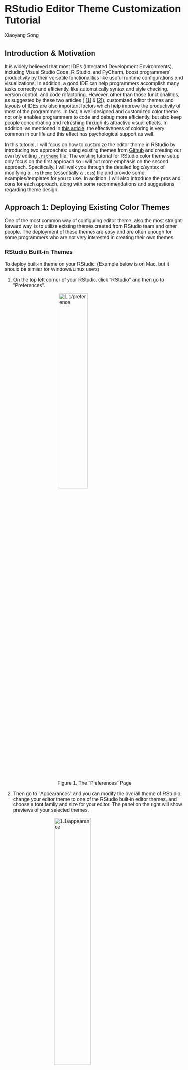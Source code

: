 # RStudio Editor Theme Customization Tutorial

Xiaoyang Song

<style type="text/css">
  body{
  margin: auto;
  font-size: 12pt;
  font-family: 'Avenir', sans-serif;
  }
</style>
<style>
.center {
  display: block;
  margin-left: auto;
  margin-right: auto;
  width: 50%;
}

</style>



<!-- # RStudio Editor Theme Setup Tutorial -->

## Introduction & Motivation

It is widely believed that most IDEs (Integrated Development Environments), including Visual Studio Code, R Studio, and PyCharm, boost programmers' productivity by their versatile functionalities like useful runtime configurations and visualizations. In addition, a good IDE can help programmers accomplish many tasks correctly and efficiently, like automatically syntax and style checking, version control, and code refactoring. However, other than those functionalities, as suggested by these two articles ( [$[1]$](https://www.diva-portal.org/smash/get/diva2:1337805/FULLTEXT01.pdf) & [$[2]$](https://blog.ndepend.com/6-reasons-visual-studio-theme-affects-productivity/)), customized editor themes and layouts of IDEs are also important factors which help improve the productivity of most of the programmers. In fact, a well-designed and customized color theme not only enables programmers to code and debug more efficiently, but also keep people concentrating and refreshing through its attractive visual effects. In addition, as mentioned in [this article](https://www.corporatesuites.com/how-colors-affect-office-productivity/), the effectiveness of coloring is very common in our life and this effect has psychological support as well.

In this tutorial, I will focus on how to customize the editor theme in RStudio by introducing two approaches: using existing themes from [Github](https://github.com/mkearney/rstudiothemes) and creating our own by editing [`.rstheme`](https://rstudio.github.io/rstudio-extensions/rstudio-theme-creation.html) file. The existing tutorial for RStudio color theme setup only focus on the first approach so I will put more emphasis on the second approach. Specifically, I will walk you through the detailed logic/syntax of modifying a `.rstheme` (essentially a `.css`) file and provide some examples/templates for you to use. In addition, I will also introduce the pros and cons for each approach, along with some recommendations and suggestions regarding theme design.

## Approach 1: Deploying Existing Color Themes

One of the most common way of configuring editor theme, also the most straight-forward way, is to utilize existing themes created from RStudio team and other people. The deployment of these themes are easy and are often enough for some programmers who are not very interested in creating their own themes.

### RStudio Built-in Themes

To deploy built-in theme on your RStudio: (Example below is on Mac, but it should be similar for Windows/Linux users)

1. On the top left corner of your RStudio, click "RStudio" and then go to "Preferences".

<!-- <div class="imgctner"> -->
<img class = 'center' style="height: auto; width: 40%;" src="resources/rstudio_editor_theme_setup_imgs/1.1/preference.png" alt="1.1/preference"/>
<figcaption style="text-align: center;">Figure 1. The "Preferences" Page</figcaption>
<!-- <figcaption style="text-align: center;"></figcaption></div> -->

2. Then go to "Appearances" and you can modify the overall theme of RStudio, change your editor theme to one of the RStudio built-in editor themes, and choose a font famliy and size for your editor. The panel on the right will show previews of your selected themes.

<!-- <div class='container', style="text-align: center;"> -->
<img class='center' style="height: auto; width: 45%;" src="resources/rstudio_editor_theme_setup_imgs/1.1/appearance.png" alt="1.1/appearance"/>
<figcaption style="text-align: center;">Figure 2. The "Appearance" Panel</figcaption>

Note that there is a button called "Add", implying that we can import our own themes to RStudio. This is exactly what I will walk you through in the second half of this tutorial. Be patient!

3. After selection and adjustion, simply click on "Apply" at the bottom right corner and you are all set.

### Using Themes From "rstheme" Library

As you probably noticed, the available themes are very limited in RStudio so it is natural to use themes from existing R libraries. "rstheme" is a well-known R library consisting of well-designed editor themes developed by [Garrick Aden-Buie](https://github.com/gadenbuie). There is a tutorial for this on Garrick's webpage but I will re-introduce and simplify the steps.

1. Install the package from Github by typing the following command:


```r
# Install the package
# devtools::install_github("gadenbuie/rsthemes")
library(rsthemes)
```

Please make sure you have "devtools" installed. If you have not, installed it first using the following commands:


```r
# Install devtools by uncommenting the line below
# install.packages("devtools")
```

2. Install all themes to your local RStudio. Note that [Base16](https://github.com/chriskempson/base16) is a framework for building themes using a base of 16 colors. Because it is a useful framework as it is introduced, you can also leverage on that to create your own themes; but this is not the focus of this tutorial. If you are interested in that, please check [here](https://github.com/chriskempson/base16/blob/main/builder.md) for more details. The "include_base16" argument simply controls whether we want to download Base16-based themes.


```r
rsthemes::install_rsthemes(include_base16 = TRUE) # Can only be used after package is installed
```

3. After installation, we can browse and try all available themes by typing:


```r
rsthemes::list_rsthemes() # List the names of all themes
rsthemes::try_rsthemes("dark") # try dark themes; can also be "light" or "base16"
```

Then, an interactive session will start and you can try all editor themes on your own. Suppose you also want to explore "dark" themes, your RStudio console should look like this: (Note that your RStudio themes change automatically as you entered an interactive session)

<!-- <div class='container', style="text-align: center;"> -->
<img class='center' style="height: auto; width: 60%;" src="resources/rstudio_editor_theme_setup_imgs/1.2/try.png" alt="1.1/appearance"/>
<figcaption style="text-align: center;">Figure 3. Interactive Theme Changing Session</figcaption>
<!-- <figcaption style="text-align: center;"></figcaption></div>-->
You can easily find the name of current theme at the bottom and add that to your favorite theme list following the prompts in the console.

4. Whenever you found a theme that fits your style, you can just press "ESC" to quit the interactive session and the theme will be configured automatically. In case this does not work (for some users this may not work because of their RStudio security and privacy configurations), please simply try the following two methods:

- Similar to what we did in 1.1, as we have already downloaded the themes, we can always go to "RStudio -> Preference -> Appearance" to change the themes.
- On the other hand, we can deploy the theme simply by typing the following command in console and specifying the name of the theme we installed.


```r
rstudioapi::applyTheme("<theme_name>")
```

5. As I mentioned before, "rstheme" is a comprehensive package about RStudio editor themes and there are more advanced options including modifying your favorite themes lists or switching between themes. If you are interested in that, please check detailed documentations via [this blog post](https://www.garrickadenbuie.com/project/rsthemes/#usage) and [the Github source](https://github.com/gadenbuie/rsthemes).

## Approach 2: Building Own Editor Themes From Scratch

Even though existing themes from Github packages are good, the editor themes are sometimes too complex for everyone to fully accept. For example, people may only like a portion of the editor styles but when using that, they have bear the things that they don't really enjoy. How can we solve this problem? Just building your own theme from scratch.

### What is `.rstheme` file?

In order to configure customized editor themes, we need to write a `.rstheme` file or modify the template of it. In short, a `.rstheme` file is essentially a CSS ([Cascading Style Sheets](https://www.w3.org/Style/CSS/Overview.en.html)) and when editing it, we just follow the grammars and styles in CSS. CSS is a very common mechanism and often refered as a stylesheet language used for adding style configurations to Web page. For this tutorial, you do not have to be an expert about that! But please feel free to check [this blog](https://www.theserverside.com/definition/cascading-style-sheet-CSS) to get a sense of how CSS works.

### Download `.rstheme` file template & Setup

1. Download the .rstheme template file from [here](https://github.com/Xiaoyang-Song/RStudio-Theme-Customization). After downloading it, open it using Visual Sudio Code (VS Code) or RStudio. The first one is recommended because it has a bunch of addins that we can utilize to make our life easier.

2. Change the filename from `template.rstheme` to `template.css`. Note that we use `.css` extension here because VS Code will render it in a more elegant way than the raw `.rstheme` file. You can see that the file with `.css` extension fully exploit the advantages of colors and has good visual effects.

<div class='center', style="width:90%">
<img style="height: auto; width: 45%;" src="resources/rstudio_editor_theme_setup_imgs/2.1/rstheme.png" alt="rstheme"/>
&nbsp;
&nbsp;
<img style="height: auto; width: 47%;" src="resources/rstudio_editor_theme_setup_imgs/2.1/css.png" alt="css"/>
<figcaption style="text-align: center;">Figure. 4: .rstheme extension (left) and .css extension(right)</figcaption></div>

However, this step is completely optional. If you are comfortable with directly editing the raw `.rstheme` file, you are welcome to do so as well; but in that case, you may not be able to exploit the advantages of color.

3. Then, at the first line of the file, replace the place holder strings with your theme name.

### Declaration of Global Variables

As in other programming languages, we can declare a set of global variables at the beginning and use them later. In the template file, locate the CSS pseudoclass `root`; if you do not modify the source file, the code chunk should start at line 3 and its content should be like the figure below. (The understanding of pseudoclass is not important here but please check [this documentation](https://developer.mozilla.org/en-US/docs/Web/CSS/:root) if you are interested in)

<div class='center', style="text-align: center; width:90%">
<img style="height: auto; width: 50%;" src="resources/rstudio_editor_theme_setup_imgs/2.3/global.png" alt="2.3/global"/>
<figcaption style="text-align: center;">Figure 5. Global Variable Declaration</figcaption></div>

Inside the root class, there are many useful global variables that we can define. To define your own color, you can follow any of the four options below (when copying the following code, remember the semicolon). For RGB or hex color representation converter, please check [this website](https://imagecolorpicker.com/color-code/2596be).


```css
--<your-color-name>: #A6E22E; /* hex color representation */
--<your-color-name>: rgb(x,y,z); /* normal RGB color */
--<your-color-name>: rgba(x,y,z,a); /* add opacity */
--<your-color-name>: var(<name-of-existing-color>) /* using existing color */
```

This template file has already declared many useful gloabl variables for you with informative names. I suggest taking advantages of them first and adding your own when necessary. For example, `--numeric-constant: #008bff;` specifies that every numeric constant should be blue. We will be using these useful global variables for most of the configurations.

### Basic Logic & Syntax

After configuring global variables, we can start use them to setup colors for different parts of RStudio and different chunks of codes. For example, we may want the keywords (e.g. `if`, `else`, `for`) to have different colors than strings. This can significantly help with debugging. The syntax of setting up color for a specific part is the following. (Note that in the language of CSS, such configuration can include many properties other than color, and the whole structure below is often called the ["ruleset"](https://developer.mozilla.org/en-US/docs/Learn/Getting_started_with_the_web/CSS_basics))


```css
.<Identifier> {
  color: <YOUR_COLOR>;
  /* There are tons of properties that can be modified here, e.g. */
  background-color: <YOUR_BG_COLOR>;
  width: <YOUR_WIDTH>;
  font-weight: <YOUR_FONT_WEIGHT>;
  /* ... */
}
```

#### Identifier (i.e. CSS Selector)

RStudio has different identifiers (also called selector in the language of CSS) for different code chunks and parts in the IDE. To configure the color for them, we need to first identify their "Identifier" by checking [this table](https://rstudio.github.io/rstudio-extensions/rstudio-theme-creation.html) from RStudio Official Documentation. Note that if you want multiple parts to have the same configuration, you can put multiple identifiers together, separated by comma.


```c
.<Identifier_1>, .<Identifier_2>, ...{
  /* YOUR CONFIGURATION GOES HERE */
}
```

#### CSS Property

There are many properties other than color that can also be modified in the ruleset. Please refer to this document for all possible [CSS properties](https://jenkov.com/tutorials/css/css-properties-css-rules.html#:~:text=A%20CSS%20rule%20is%20a,target%20with%20the%20CSS%20rule.) that you can configure. The general syntax is provided below:


```css
.<Identifier> {
  <Property_1>: <Property_1_Value>;
  <Property_2>: <Property_2_Value>;
  /* ... */
}
```

In this tutorial, we will mainly focus on the property `color`, but other properties like `background-color` and `margin` can be important when we want to adjust the overall editor styles, while property like `font-weight` and `font-family` can be useful if we want to display error message with emphasis.

### Some Useful Examples

Now, with the knowledge of how it works, I will walk you through some example configurations and provide some suggestions of setting up themes.

#### Example 1: Change Cursor Color

You can setup the color of your cursor simply using the following ruleset; the width can also be adjusted according to your preferences. Note that the specification of `<YOUR_COLOR>` can use any of the four methods mentioned in section 2.3.


```css
.ace_cursor {
  border-color: <YOUR_COLOR>;
  width: 2px;
}
```

#### Example 2: Highlight Selection

When selecting portion of code in RStudio, you often want it to be highlighted. This can be achieved by modifying ruleset `.ace_selection` like the following. Simply changing the `background_color` property to be whatever color you want it to be.


```css
.ace_selection {
  background-color: <YOUR_BG_COLOR>;
}
```

#### Conclusion

The two aformentioned examples are just illustrations of how we can modify the ruleset. The configuration for other parts should not be significantly different from these two examples. The template that I provided to you contain nearly everything with default color values. What you need to do is just figure out what each part is referring to by reading RStudio documentation and modify the color property.

### Dealing With Hierarchy

As you probably noticed in the template or in the table from RStudio documentation, there exists hierarchies in the identifiers (selectors). For example, `.ace_numeric` and `.ace_language` are the children of `.ace_constant`, so modifying the ruleset for `.ace_constant` will automatically override the ruleset for `.ace_language`. Similar things happens for `.ace_operator` and `.ace_keyword` where the latter is of higher level than the first selector.

#### Explicitly Define Rulesets

One way to deal with the hierarchical structure in CSS selectors is to explicitly define ruleset for each selector in the hierarchy. For example, taking the aforementioned `.ace_constant` for example, in order to avoid conflicts, we can simply do the following so that `language constants` and `numeric constants` have different colors. However, when doing this, be sure not to specify `.ace_constant` as it will override all of them implicitly.


```css
/* Example */
.ace_constant.ace_language{
  color: var(--language-constant);
}
.ace_constant.ace_numeric{
  color: var(--numeric-constant);
}
/* Define ruleset for other selectors under .ace_constant below */
/* ... */
```

However, if we want everything under `.ace_constant` to have the same style (i.e. ruleset), we can just do it in one-shot:


```c
.ace_constant {
  /*YOUR CONFIGURATION GOES HERE*/
}
```

#### Using the `not` Keyword

We can leverage on the previous methods to solve any potential problems about CSS selector hierarchies. However, if you want to declare ruleset for every selector in a hierarchy, it requires the exposure and knowledge to all possible children selectors, which is time-consuming and not effective. In most of the case, we only want to modify part of the selectors under a hierarchy. For instance, for `.ace_keyword`, we sometimes want all keywords to have the same styles but the operator (`.ace_operator`) to have its own style.

In this example, if we use method in 2.6.1, we need knowledge of every single selector under `.ace_keyword` and specify styles for all of them manually. This is terrible. One another method we can use is take advantage of the `not` keyword. The following code illustrates how it works.


```css
.ace_keyword:not(.ace_operator){
  /* YOUR CONFIGURATION FOR ALL .ace_keyword OTHER THAN .ace_keyword.ace_operator */
}
.ace_operator{
  /* YOUR CONFIGURATION GOES HERE */
}
```

You first configure styles for `.ace_keyword` without `.ace_operator` and then you create a new ruleset for `.ace_operator`. This method is recommended in practice because it is more elegant and efficient.

#### Miscellaneous

Note that in this section, I referred the problem that changing styles of certain selector will override the styles of other selector as hierarchical conflicts and made analogies including parents and children. However, the terminology here is not accurate enough. A more accurate description is the following: the "scope" of some selector may be contained in the "scope" of other selectors so overriding issue will happen. To make it concrete, the scope for `.ace_constant` is all constants including boolean, numeric, and language constants. However, the scope for `.ace_numeric` is just numeric constant, which is contained by the scope of `.ace_constant`. Therefore, conflicts (overriding) will happen if we do not handle them correctly. However, I hope the illustration using parents and children make sense to you.

### Use the Template

Now you should be able to write a `.rstheme` (essentially `.css`) file yourself from scratch to configure styles for your RStudio IDE. However, that is a great pain so I provided you a template which contains nearly all possible selectors that you may want to modify. In the template, you can find the place to configure styles for the following main components in your IDE:

1. Code editor (i.e. code colors & styles)
2. R console input/output styles
3. Terminal intput/output styles
4. Toolbars, tabs, and splitters
5. R markdown styles

There are plenty of components other than those five common ones which you can play with. However, changing styles of them require more sophisticated understanding of CSS and may not be very useful for overall theme setting. Furthermore, I would like to quote one valuable advice from the RStudio official documentation: "In addition to these rule sets, you will also find a number of rule sets related to the Terminal pane, with selectors that include .terminal or selectors that begin with .xterm. It is possible to change these values as well, but it may be advisable to keep a back up copy of your original theme in case you don’t like any of the changes."

### Deploy Your Themes to RStudio

After we finished editing the `.css` file and configured all styles that you liked, we can simply convert the file back to `.rstheme` by simply changing the file extension to `.rstheme`. Now your customized theme is available and we need to add it to RStudio.

1. Go to "RStudio" -> "Preference" -> "Appearance".
2. Click "Add" and add your `.rstheme` file into RStudio.
3. After you are done, simply select it and click "Apply", and you deployed your personal theme.

After your deployment, if you find anything that you want to further modify, you can do the modification directly on your `.rstheme` file and then "Add" it to your RStudio again following those steps. However, be sure to delete your previous theme before adding new ones, or you can name your new theme with a different name (just change the first line of your source file). To remove a theme from RStudio:

1. Again, go to "RStudio" -> "Preference" -> "Appearance".
2. Select the theme you want to remove; if you want to remove the theme you are currently using, please switch to another theme first.
3. Click "Remove" and you are all set.

### Things to be Avoided & Design Tips

Now, you are equipped with toolboxes to design your personalized theme. Designing a light mode theme is straightforward but as shown by many research and survey, the development of dark mode theme can be tricky and there are lots of things to be avoided. I would like to share some articles which introduced some common tips when designing dark mode themes.

1. [8 Tips for Dark Theme Design](https://uxplanet.org/8-tips-for-dark-theme-design-8dfc2f8f7ab6)
2. [DARK UI DESIGN – 11 TIPS FOR DARK MODE DESIGN](https://www.halo-lab.com/blog/dark-ui-design-11-tips-for-dark-mode-design)
3. [Designing for dark mode: 7 tips to help you do it well](https://tillerdigital.com/blog/designing-for-dark-mode-7-tips-to-help-you-do-it-well/)
4. [6 dark mode design tips for developers](https://blog.codemagic.io/6-dark-mode-design-tips/)
5. [Stepping Out of the Light: Tips for the design and development of dark mode](https://medium.muz.li/stepping-out-of-the-light-tips-for-the-design-and-development-of-dark-mode-bb6f7a38043d)

## Other Approaches

There are definitely more than two approaches to configure styles for IDEs like RStudio. I would like to briefly introduce one more common method: creating a `.tmTheme` file first and then modifying the `.rstheme` file that RStudio generated based on it. In general, `.tmTheme` file is a [XML](https://en.wikipedia.org/wiki/XML)-based theme configuration file. Here is a very useful [`.tmTheme` Development Web App](https://tmtheme-editor.herokuapp.com/#!/editor/theme/Monokai) that can be used to develop your own `.tmTheme`.

However, I would NOT recommend using this approach as `.tmTheme` is a general theme setting approach while `.rstheme` that we mainly covered in this tutorial is the one designed for RStudio only. The automatic conversion mentioned in the preceding paragraph may have many warnings and unexpected errors. Therefore, using `.tmTheme` may result in many unexpected behavior if you do not handle the gap and its compatibility with RStudio carefully. Furthermore, if you want to do more advanced configuration like what we did for `.rstheme` file, those online editor may not be enough and you also have to dive into the source code and modify it, and it is harder to debug too.

## Miscellaneous

I have been interested in color theme setup for IDEs starting from my junior year and previously I designed several editor theme myself for VS Code and Pycharm based on my own preferences. However, this is my first time working on RStudio editor theme customization. For this project, I reviewed many documentations including RStudio official documentation regarding `.rstheme` file and illustrated it using my own understanding. I think that my previous experience really helps me a lot when writing this tutorial.

In addition, I also reviewed and learned some core contents in CSS again in order to illustrate the relevant concepts correctly and clearly. As for evaluation of this project, I feel like this tutorial should be helpful for many people but people without experience in CSS may take more time to follow. For tutorial, there is always better to add more examples and illustration so I will keep revising this tutorial in the future and publish it after further polishing.

## References

1. https://www.diva-portal.org/smash/get/diva2:1337805/FULLTEXT01.pdf
2. https://blog.ndepend.com/6-reasons-visual-studio-theme-affects-productivity/
3. https://www.corporatesuites.com/how-colors-affect-office-productivity/
4. https://github.com/mkearney/rstudiothemes
5. https://github.com/gadenbuie
6. https://www.garrickadenbuie.com/project/rsthemes/#usage
7. https://github.com/chriskempson/base16
8. https://github.com/chriskempson/base16/blob/main/builder.md
9. https://www.w3.org/Style/CSS/Overview.en.html
10. https://www.theserverside.com/definition/cascading-style-sheet-CSS
11. https://developer.mozilla.org/en-US/docs/Web/CSS/:root
12. https://developer.mozilla.org/en-US/docs/Learn/Getting_started_with_the_web/CSS_basics
13. https://imagecolorpicker.com/color-code/2596be
14. https://rstudio.github.io/rstudio-extensions/rstudio-theme-creation.html
15. https://jenkov.com/tutorials/css/css-properties-css-rules.html#
16. https://uxplanet.org/8-tips-for-dark-theme-design-8dfc2f8f7ab6
17. https://blog.prototypr.io/8-tips-for-perfect-dark-theme-ui-5aa34784784e
18. https://www.halo-lab.com/blog/dark-ui-design-11-tips-for-dark-mode-design
19. https://tillerdigital.com/blog/designing-for-dark-mode-7-tips-to-help-you-do-it-well/
20. https://blog.codemagic.io/6-dark-mode-design-tips/
21. https://en.wikipedia.org/wiki/XML
22. https://tmtheme-editor.herokuapp.com/#!/editor/theme/Monokai
